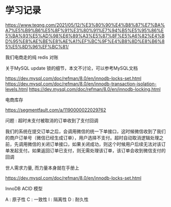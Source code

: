 # 学习记录

https://www.teqng.com/2021/05/12/%E3%80%90%E4%B8%87%E7%BA%A7%E5%B9%B6%E5%8F%91%E3%80%91%E7%94%B5%E5%95%86%E5%BA%93%E5%AD%98%E6%89%A3%E5%87%8F%E5%A6%82%E4%BD%95%E8%AE%BE%E8%AE%A1%EF%BC%9F%E4%B8%8D%E8%B6%85%E5%8D%96%EF%BC%81/

我们电商走的纯 redis 对账

关于MySQL update 锁的细节，本文不讨论，可以参考MySQL文档

https://dev.mysql.com/doc/refman/8.0/en/innodb-locks-set.html
https://dev.mysql.com/doc/refman/8.0/en/innodb-transaction-isolation-levels.html
https://dev.mysql.com/doc/refman/8.0/en/innodb-locking.html

电商库存

https://segmentfault.com/a/1190000022029762

问题 : 超时未支付被取消的订单收到了支付回调

我们的系统在提交订单之后，会调用微信的统一下单接口，这时候微信收到了我们的商户订单号（微信已经生成订单），用户选择不支付。超时自动取消逻辑处理之前，先调用微信的关闭订单接口，如果关闭成功，则这个时候用户后续无法对该订单发起支付。如果返回订单已支付，则无需处理该订单，该订单会收到微信支付的回调



世人需求力量, 而力量本身就在手册上

https://dev.mysql.com/doc/refman/8.0/en/innodb-locks-set.html

InnoDB ACID 模型

A : 原子性 C : 一致性 I : 隔离性 D : 耐久性

